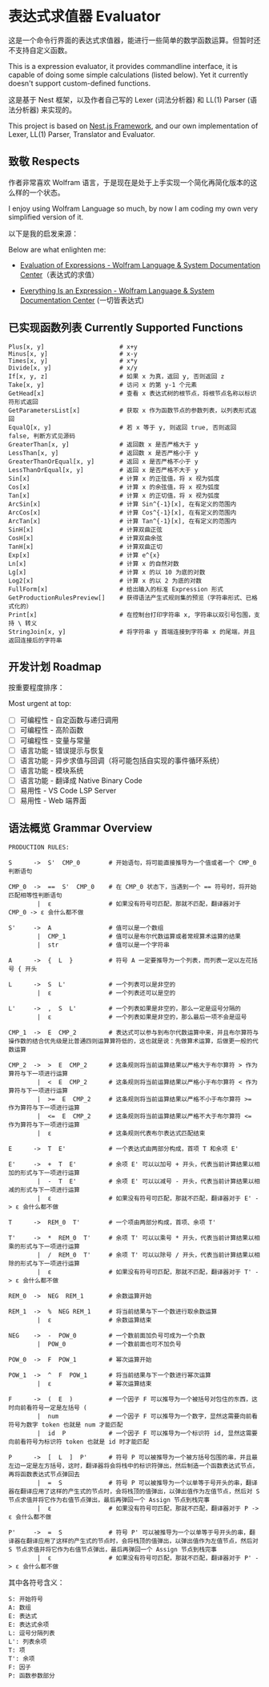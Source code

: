 # 表达式求值器 Evaluator

这是一个命令行界面的表达式求值器，能进行一些简单的数学函数运算。但暂时还不支持自定义函数。

This is a expression evaluator, it provides commandline interface, it is capable of doing some simple calculations (listed below). Yet it currently doesn't support custom-defined functions.

这是基于 Nest 框架，以及作者自己写的 Lexer (词法分析器) 和 LL(1) Parser (语法分析器) 来实现的。

This project is based on [Nest.js Framework](https://nestjs.com/), and our own implementation of Lexer, LL(1) Parser, Translator and Evaluator.

## 致敬 Respects

作者非常喜欢 Wolfram 语言，于是现在是处于上手实现一个简化再简化版本的这么样的一个状态。

I enjoy using Wolfram Language so much, by now I am coding my own very simplified version of it.

以下是我的启发来源：

Below are what enlighten me:

- [Evaluation of Expressions - Wolfram Language & System Documentation Center](https://reference.wolfram.com/language/tutorial/EvaluationOfExpressions.html)（表达式的求值）

- [Everything Is an Expression - Wolfram Language & System Documentation Center](https://reference.wolfram.com/language/tutorial/Expressions.html) (一切皆表达式)

## 已实现函数列表 Currently Supported Functions

```
Plus[x, y]                     # x+y
Minus[x, y]                    # x-y
Times[x, y]                    # x*y
Divide[x, y]                   # x/y
If[x, y, z]                    # 如果 x 为真，返回 y, 否则返回 z
Take[x, y]                     # 访问 x 的第 y-1 个元素
GetHead[x]                     # 查看 x 表达式树的根节点，将根节点名称以标识符形式返回
GetParametersList[x]           # 获取 x 作为函数节点的参数列表，以列表形式返回
EqualQ[x, y]                   # 若 x 等于 y, 则返回 true, 否则返回 false, 判断方式见源码
GreaterThan[x, y]              # 返回数 x 是否严格大于 y
LessThan[x, y]                 # 返回数 x 是否严格小于 y
GreaterThanOrEqual[x, y]       # 返回 x 是否严格不小于 y
LessThanOrEqual[x, y]          # 返回 x 是否严格不大于 y
Sin[x]                         # 计算 x 的正弦值，将 x 视为弧度
Cos[x]                         # 计算 x 的余弦值，将 x 视为弧度
Tan[x]                         # 计算 x 的正切值，将 x 视为弧度
ArcSin[x]                      # 计算 Sin^{-1}[x], 在有定义的范围内
ArcCos[x]                      # 计算 Cos^{-1}[x], 在有定义的范围内
ArcTan[x]                      # 计算 Tan^{-1}[x], 在有定义的范围内
SinH[x]                        # 计算双曲正弦
CosH[x]                        # 计算双曲余弦
TanH[x]                        # 计算双曲正切
Exp[x]                         # 计算 e^{x}
Ln[x]                          # 计算 x 的自然对数
Lg[x]                          # 计算 x 的以 10 为底的对数
Log2[x]                        # 计算 x 的以 2 为底的对数
FullForm[x]                    # 给出输入的标准 Expression 形式
GetProductionRulesPreview[]    # 获得语法产生式规则集的预览（字符串形式、已格式化的）
Print[x]                       # 在控制台打印字符串 x, 字符串以双引号包围，支持 \ 转义
StringJoin[x, y]               # 将字符串 y 首端连接到字符串 x 的尾端，并且返回连接后的字符串
```

## 开发计划 Roadmap

按重要程度排序：

Most urgent at top:

- [ ] 可编程性 - 自定函数与递归调用
- [ ] 可编程性 - 高阶函数
- [ ] 可编程性 - 变量与常量
- [ ] 语言功能 - 错误提示与恢复
- [ ] 语言功能 - 异步求值与回调（将可能包括自实现的事件循环系统）
- [ ] 语言功能 - 模块系统
- [ ] 语言功能 - 翻译成 Native Binary Code
- [ ] 易用性 - VS Code LSP Server
- [ ] 易用性 - Web 端界面

## 语法概览 Grammar Overview

```
PRODUCTION RULES:

S      ->  S'  CMP_0        # 开始语句，将可能直接推导为一个值或者一个 CMP_0 判断语句

CMP_0  ->  ==  S'  CMP_0    # 在 CMP_0 状态下，当遇到一个 == 符号时，将开始匹配相等性判断语句
        |  ε                # 如果没有符号可匹配，那就不匹配，翻译器对于 CMP_0 -> ε 会什么都不做

S'     ->  A                # 值可以是一个数组
        |  CMP_1            # 值可以是布尔代数运算或者常规算术运算的结果
        |  str              # 值可以是一个字符串

A      ->  {  L  }          # 符号 A 一定要推导为一个列表，而列表一定以左花括号 { 开头

L      ->  S  L'            # 一个列表可以是非空的
        |  ε                # 一个列表还可以是空的

L'     ->  ,  S  L'         # 一个列表如果是非空的，那么一定是逗号分隔的
        |  ε                # 一个列表如果是非空的，那么最后一项不会是逗号

CMP_1  ->  E  CMP_2         # 表达式可以参与到布尔代数运算中来，并且布尔算符与操作数的结合优先级是比普通四则运算算符低的，这也就是说：先做算术运算，后做更一般的代数运算

CMP_2  ->  >  E  CMP_2      # 这条规则将当前运算结果以严格大于布尔算符 > 作为算符与下一项进行运算
        |  <  E  CMP_2      # 这条规则将当前运算结果以严格小于布尔算符 < 作为算符与下一项进行运算
        |  >=  E  CMP_2     # 这条规则将当前运算结果以严格不小于布尔算符 >= 作为算符与下一项进行运算
        |  <=  E  CMP_2     # 这条规则将当前运算结果以严格不大于布尔算符 <= 作为算符与下一项进行运算
        |  ε                # 这条规则代表布尔表达式匹配结束

E      ->  T  E'            # 一个表达式由两部分构成，首项 T 和余项 E'

E'     ->  +  T  E'         # 余项 E' 可以以加号 + 开头，代表当前计算结果以相加的形式与下一项进行运算
        |  -  T  E'         # 余项 E' 可以以减号 - 开头，代表当前计算结果以相减的形式与下一项进行运算
        |  ε                # 如果没有符号可匹配，那就不匹配，翻译器对于 E' -> ε 会什么都不做

T      ->  REM_0  T'        # 一个项由两部分构成，首项、余项 T'

T'     ->  *  REM_0  T'     # 余项 T' 可以以乘号 * 开头，代表当前计算结果以相乘的形式与下一项进行运算
        |  /  REM_0  T'     # 余项 T' 可以以除号 / 开头，代表当前计算结果以相除的形式与下一项进行运算
        |  ε                # 如果没有符号可匹配，那就不匹配，翻译器对于 T' -> ε 会什么都不做

REM_0  ->  NEG  REM_1       # 余数运算开始

REM_1  ->  %  NEG REM_1     # 将当前结果与下一个数进行取余数运算
        |  ε                # 余数运算结束

NEG    ->  -  POW_0         # 一个数前面加负号可成为一个负数
        |  POW_0            # 一个数前面也可不加负号

POW_0  ->  F  POW_1         # 幂次运算开始

POW_1  ->  ^  F  POW_1      # 将当前结果与下一个数进行幂次运算
        |  ε                # 幂次运算结束

F      ->  (  E  )          # 一个因子 F 可以推导为一个被括号对包住的东西，这时向前看符号一定是左括号 (
        |  num              # 一个因子 F 可以推导为一个数字，显然这需要向前看符号为数字 token 也就是 num 才能匹配
        |  id  P            # 一个因子 F 可以推导为一个标识符 id, 显然这需要向前看符号为标识符 token 也就是 id 时才能匹配
         
P      ->  [  L  ]  P'      # 符号 P 可以被推导为一个被方括号包围的串，并且最左边一定是左方括号，这时，翻译器将会将栈中的标识符弹出，然后制造一个函数表达式节点，再将函数表达式节点弹回去
        |  =  S             # 符号 P 可以被推导为一个以单等于号开头的串，翻译器在翻译应用了这样的产生式的节点时，会将栈顶的值弹出，以弹出值作为左值节点，然后对 S 节点求值并将它作为右值节点弹出，最后再弹回一个 Assign 节点到栈完事
        |  ε                # 如果没有符号可匹配，那就不匹配，翻译器对于 P -> ε 会什么都不做
        
P'     ->  =  S             # 符号 P' 可以被推导为一个以单等于号开头的串，翻译器在翻译应用了这样的产生式的节点时，会将栈顶的值弹出，以弹出值作为左值节点，然后对 S 节点求值并将它作为右值节点弹出，最后再弹回一个 Assign 节点到栈完事
        |  ε                # 如果没有符号可匹配，那就不匹配，翻译器对于 P' -> ε 会什么都不做
```

其中各符号含义：

```
S: 开始符号
A: 数组
E: 表达式
E: 表达式余项
L: 逗号分隔列表
L': 列表余项
T: 项
T': 余项
F: 因子
P: 函数参数部分
```
